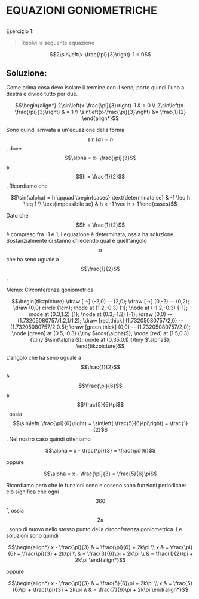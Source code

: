 ﻿# EQUAZIONI GONIOMETRICHE

<!--Upmath extremely simplifies this task by using Markdown and LaTeX. It converts the Markdown syntax extended with LaTeX equations support into HTML code you can publish anywhere on the web.-->

<!--![Paper written in LaTeX](/i/latex.jpg)-->

## 

Esercizio 1:

> Risolvi la seguente equazione

$$2\sin\left(x-\frac{\pi}{3}\right)-1 = 0$$

## Soluzione: 

Come prima cosa devo isolare il termine con il seno; porto quindi l'uno a destra e divido tutto per due.

$$\begin{align*}
2\sin\left(x-\frac{\pi}{3}\right)-1 & = 0 \\
2\sin\left(x-\frac{\pi}{3}\right) & = 1 \\
\sin\left(x-\frac{\pi}{3}\right) &= \frac{1}{2}
\end{align*}$$

Sono quindi arrivata a un'equazione della forma $$\sin(\alpha) = h$$, dove $$\alpha = x- \frac{\pi}{3}$$ e $$h = \frac{1}{2}$$. Ricordiamo che 

$$\sin(\alpha) = h \qquad \begin{cases}
\text{determinata se} & -1 \leq h \leq 1 \\
\text{impossibile se} & h < -1 \vee h > 1
\end{cases}$$

Dato che $$h = \frac{1}{2}$$ è compreso fra -1 e 1, l'equazione è determinata, ossia ha soluzione. Sostanzialmente ci stanno chiedendo qual è quell'angolo $$\alpha$$ che ha seno uguale a $$\frac{1}{2}$$. 

Memo: Circonferenza goniometrica

$$\begin{tikzpicture}
\draw [->] (-2,0) -- (2,0);
\draw [->] (0,-2) -- (0,2);
\draw (0,0) circle (1cm);
\node at (1.2,-0.3) {1};
\node at (-1.2,-0.3) {-1};
\node at (0.3,1.2) {1};
\node at (0.3,-1.2) {-1};
\draw (0,0) -- (1.73205080757/1.2,1/1.2);
\draw [red,thick] (1.73205080757/2,0) -- (1.73205080757/2,0.5);
\draw [green,thick] (0,0) -- (1.73205080757/2,0);
\node [green] at (0.5,-0.3) {\tiny $\cos(\alpha)$};
\node [red] at (1.5,0.3) {\tiny $\sin(\alpha)$};
\node at (0.35,0.1) {\tiny $\alpha$};
\end{tikzpicture}$$

L'angolo che ha seno uguale a $$\frac{1}{2}$$ è $$\frac{\pi}{6}$$ e $$\frac{5}{6}\pi$$, ossia $$\sin\left( \frac{\pi}{6}\right) = \sin\left( \frac{5}{6}\pi\right) = \frac{1}{2}$$. Nel nostro caso quindi otteniamo 

$$\alpha = x - \frac{\pi}{3} = \frac{\pi}{6}$$

oppure 

$$\alpha = x - \frac{\pi}{3} = \frac{5}{6}\pi$$

Ricordiamo però che le funzioni seno e coseno sono funzioni periodiche: ciò significa che ogni $$360$$°, ossia $$2\pi$$, sono di nuovo nello stesso punto della circonferenza goniometrica. Le soluzioni sono quindi 

$$\begin{align*}
x - \frac{\pi}{3} & = \frac{\pi}{6} + 2k\pi \\
x  & = \frac{\pi}{6} + \frac{\pi}{3} + 2k\pi \\
& = \frac{3}{6}\pi + 2k\pi \\
& = \frac{1}{2}\pi + 2k\pi
\end{align*}$$

oppure 

$$\begin{align*}
x - \frac{\pi}{3} & = \frac{5}{6}\pi + 2k\pi \\
x  & = \frac{5}{6}\pi + \frac{\pi}{3} + 2k\pi \\
& = \frac{7}{6}\pi + 2k\pi
\end{align*}$$